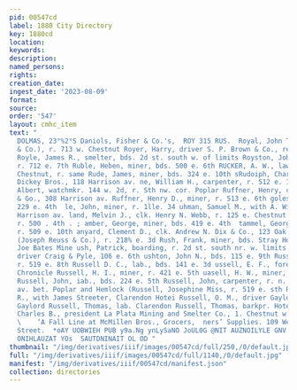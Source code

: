 ```yaml
---
pid: 00547cd
label: 1880 City Directory
key: 1880cd
location: 
keywords: 
description: 
named_persons: 
rights: 
creation_date: 
ingest_date: '2023-08-09'
format: 
source: 
order: '547'
layout: cmhc_item
text: "                                                                                    SILK
  DOLMAS, 23°%2°S Daniols, Fisher & Co.'s,  ROY 315 RUS.  Royal, John T., (8. A. Wilson
  & Co.), r. 713 w. Chestnut Royer, Harry, driver S. P. Brown & Co., rear Opera House
  Royle, James R., smelter, bds. 2d st. south w. of limits Royston, John M., miner,
  r. 712 e. 7th Ruble, Heben, miner, bds. 500 e. 6th RUCKER, A. W., lawyer, 113 e.
  Chestnut, r. same Rude, James, miner, bds. 324 e. 10th sRudoiph, Charles M., clk.
  Dickey Bros., 118 Harrison av. ne, William H., carpenter, r. 512 e. 10th RRueily,
  Albert, watchmkr. 144 w. 2d, r. Sth nw. cor. Poplar Ruffner, Henry, clk. J. S. Miller
  & Go., 308 Harrison av. Ruffner, Henry D., miner, r. 513 e. 6th goles, Edward, r.
  229 e. 4th  le, John, miner, r. 1lle. 34 uhman, Samuel M., with A. Wineright, 514
  Harrison av. land, Melvin J., clk. Henry N. Webb, r. 125 e. Chestnut ule, Louis,
  r. 500 . 4th . ; amber, George, miner, bds. 419 e. 4th  tammel, George HL., carpenter,
  r. 509 e. 10th anyard, Clement D., clk. Andrew N. Dix & Co., 123 Oak FRupp, Peter,
  (Joseph Reuss & Co.), r. 218% e. 3d Rush, Frank, miner, bds. Stray Horse rd. nr.
  Joe Bates Mine ush, Patrick, boarding, r. 2d st. south nr. w. limits ush, Robert,
  driver Craig & Pyle, 106 e. 6th ushton, John N., bds. 115 e. 9th Russell, Anna Miss,
  r. 519 e. 8th Russell D. C., lab., bds. 141 e. 3d ussell, E. F., foreman job room
  Chronicle Russell, H. I., miner, r. 421 e. 5th uasell, H. W., miner, r. 421 6, 5th
  Russell, John, iab., bds. 224 e. 5th Russell, John, carpenter, r. n. s. St. Louis
  av. bet. Poplar and Hemlock (Russell, Josephine Miss, r. 519 e. sth Russell, Michael
  R., with James Streeter, Clarendon Hotei Russell, O. M., driver Gaylord, Light &
  Gaylord Russell, Thomas, lab. Clarendon Russell, Thomas, barkpr. Hotel Windsor Rustin,
  Charles B., president La Plata Mining and Smelter Co., 1. Chestnut w. of city limits
  \    ‘A Fall Line at McMillen Bros., Grocers,  ners’ Supplies. 109 West Chestnut
  Street.  *oAY UOBWIEH PUB y9a.Ng ynLySaNO JoUL0G @NIT AUZNOILYLE GNV HOOD SHL NI
  ONIHLAUZAT YOs  SAUTDNINAIT OL OD "
thumbnail: "/img/derivatives/iiif/images/00547cd/full/250,/0/default.jpg"
full: "/img/derivatives/iiif/images/00547cd/full/1140,/0/default.jpg"
manifest: "/img/derivatives/iiif/00547cd/manifest.json"
collection: directories
---
```

